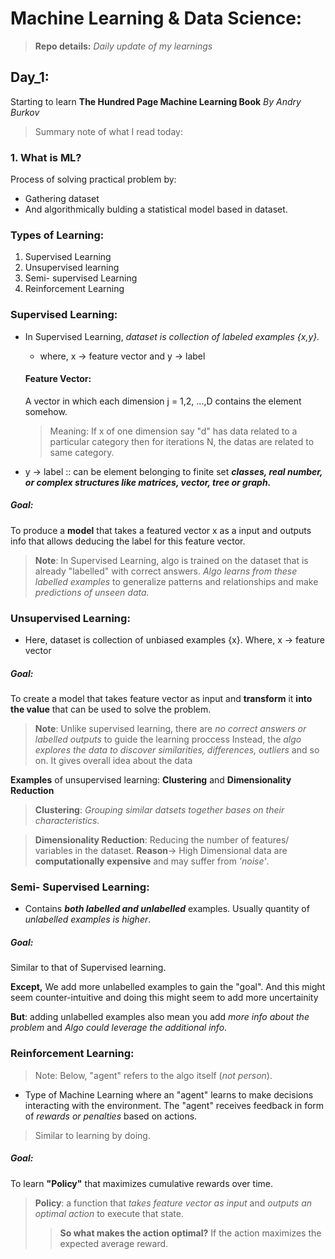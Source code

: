 <!--
title: Machine Learning & Data Science (XDays)
author: Firoj Paudel
Last_Updated: 2024-01-29
-->

# Machine Learning & Data Science:
> **Repo details:** *Daily update of my learnings* 

## Day_1: 
Starting to learn **The Hundred Page Machine Learning Book** _By Andry Burkov_ 

> Summary note of what I read today: 

### 1. **What is ML?**
Process of solving practical problem by: 
  - Gathering dataset
  - And algorithmically bulding a statistical model based in dataset.

### Types of Learning: 
   1. Supervised Learning
   2. Unsupervised learning
   3. Semi- supervised Learning 
   4. Reinforcement Learning 

   ### Supervised Learning:
   - In Supervised Learning, _dataset is collection of labeled examples {x,y}._
     - where, x -> feature vector and y -> label

     #### Feature Vector: 
     A vector in which each dimension j = 1,2, ...,D contains the element somehow.
     > Meaning: If x of one dimension say "d" has data related to a particular category then for iterations N, the datas are related to same category.  
   - y -> label :: can be element belonging to finite set _**classes, real number, or complex structures like matrices, vector, tree or graph.**_

   ##### Goal: 
   To produce a **model** that takes a featured vector x as a input and outputs info that allows deducing the label for this feature vector. 
  

  > **Note**: In Supervised Learning, algo is trained on the dataset that is already "labelled" with correct answers. 
              _Algo learns from these labelled examples_ to generalize patterns and relationships and make _predictions of unseen data._

  ### Unsupervised Learning: 
   - Here, dataset is collection of unbiased examples {x}. Where, x -> feature vector

   ##### Goal:
   To create a model that takes feature vector as input and **transform** it **into the value** that can be used to solve the problem. 

  > **Note**: Unlike supervised learning, there are _no correct answers or labelled outputs_ to guide the learning proccess
  Instead, the _algo explores the data to discover similarities, differences, outliers_ and so on. It gives overall idea about the data 

  **Examples** of unsupervised learning: **Clustering** and **Dimensionality Reduction**

  > **Clustering**: _Grouping similar datsets together bases on their characteristics._

  > **Dimensionality Reduction**: Reducing the number of features/ variables in the dataset. 
  **Reason**-> High Dimensional data are **computationally expensive** and may suffer from _'noise'_.

  ### Semi- Supervised Learning: 
  - Contains _**both labelled and unlabelled**_ examples. Usually quantity of _unlabelled examples is higher_. 

  ##### Goal:
  Similar to that of Supervised learning. 

  **Except,** We add more unlabelled examples to gain the "goal". 
  And this might seem counter-intuitive and doing this might seem to add more uncertainity

  **But**: adding unlabelled examples also mean you add _more info about the problem_ and _Algo could leverage the additional info_. 

  ### Reinforcement Learning:
  > Note: Below, "agent" refers to the algo itself (_not person_).

  - Type of Machine Learning where an "agent" learns to make decisions interacting with the environment. The "agent" receives feedback in form of _rewards or penalties_ based on actions. 

  > Similar to learning by doing.

  ##### Goal:
  To learn **"Policy"** that maximizes cumulative rewards over time.

  > **Policy**: a function that _takes feature vector as input_ and _outputs an optimal action_ to execute that state.
  >> **So what makes the action optimal?** If the action maximizes the expected average reward. 




